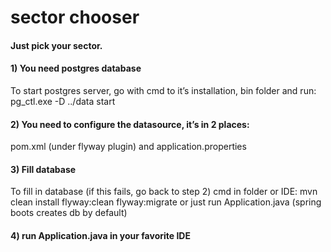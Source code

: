 # sector chooser
#### Just pick your sector.


#### 1) You need postgres database
To start postgres server, go with cmd to it’s installation, bin folder and run:
pg_ctl.exe  -D ../data start

#### 2) You need to configure the datasource, it’s in 2 places:
pom.xml (under flyway plugin)
and application.properties	

#### 3) Fill database
To fill in database (if this fails, go back to step 2)
cmd in folder or IDE:
mvn clean install flyway:clean flyway:migrate
or just run Application.java (spring boots creates db by default)

#### 4) run Application.java in your favorite IDE